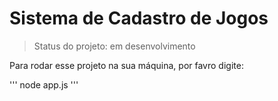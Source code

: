 <h1>Sistema de Cadastro de Jogos</h1>

>Status do projeto: em desenvolvimento

Para rodar esse projeto na sua máquina, por favro digite:

'''
node app.js
'''


